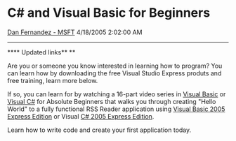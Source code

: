 <div id="page">

# C\# and Visual Basic for Beginners

[Dan Fernandez -
MSFT](https://social.msdn.microsoft.com/profile/Dan%20Fernandez%20-%20MSFT)
4/18/2005 2:02:00 AM

-----

<div id="content">

**\*\* Updated links\*\* **

Are you or someone you know interested in learning how to program? You
can learn how by downloading the free Visual Studio Express produts and
free training, learn more below.

If so, you can learn for by watching a 16-part video series in [Visual
Basic](http://msdn.microsoft.com/vstudio/express/vb/learning/default.aspx)
or [Visual
C\#](http://msdn.microsoft.com/vstudio/express/visualcsharp/learning/default.aspx)
for Absolute Beginners that walks you through creating "Hello World" to
a fully functional RSS Reader application using [Visual Basic 2005
Express
Edition](http://msdn.microsoft.com/vstudio/express/vb/default.aspx) or
Visual [C\# 2005 Express
Edition](http://msdn.microsoft.com/vstudio/express/visualcsharp/default.aspx).

Learn how to write code and create your first application today.

 

 

 

</div>

</div>
